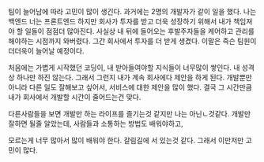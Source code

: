 팀이 늘어남에 따라 고민이 많이 생긴다.
과거에는 2명의 개발자가 같이 일을 했다.
나는 백엔드 너는 프론트엔드
하지만 회사가 투자를 받고 더욱 성장하기 위해서 내가 책임져야 할 일들이 점점더 많아진다.
사실상 내 뒤에 들어오는 후발주자들을 케어하고 관리를 해야하는 시점까지 와버렸다.
그간 회사에서 투자를 더 받게 생겼다.
이말은 즉슨 팀원이 더더욱이 늘어날 예정이다.

처음에는 가볍게 시작했던 코딩이, 내 받아들여야할 지식들이 너무많이 쌓인다.
내 성격상 하나만 하진 않는다. 그래서 그런지 내가 계속 회사에다 제안을 하게 된다.
개발뿐만 아니라 다른 일도 잘해보고 싶어서, 서비스에 대한 제안을 많이 했다.
결국 그 시간만큼 내가 회사에서 개발할 시간이 줄어드는건 맞다.

다른사람들을 보면 개발만 하는 라이프를 즐기는것 같지만 나는 아닌ㄴ것같다.
개발만 잘하면 될줄 알았는데, 사람들과 소통하는 방법도 배워야하고,

모르는게 너무 많아서 많이 배워야 한다.
갈림길에 서 있는것 같다.
그래서 이만저만 고민이 많다. 